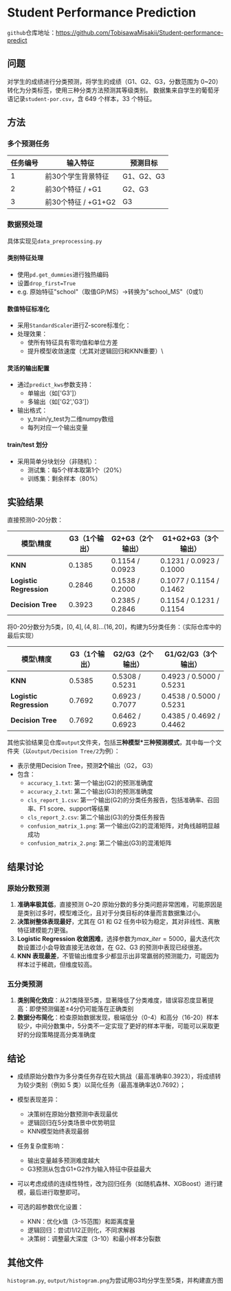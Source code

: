 # Student Performance Prediction

`github`仓库地址：https://github.com/TobisawaMisakii/Student-performance-predict

## 问题
对学生的成绩进行分类预测，将学生的成绩（G1、G2、G3，分数范围为 0~20）转化为分类标签，使用三种分类方法预测其等级类别。
数据集来自学生的葡萄牙语记录`student-por.csv`，含 649 个样本，33 个特征。

## 方法

### 多个预测任务

| 任务编号 | 输入特征            | 预测目标     |
| -------- | ------------------- |----------|
| 1        | 前30个学生背景特征  | G1、G2、G3 |
| 2        | 前30个特征 / +G1    | G2、G3    |
| 3        | 前30个特征 / +G1+G2 | G3 |

### 数据预处理

具体实现见`data_preprocessing.py`

#### 类别特征处理

- 使用`pd.get_dummies`进行独热编码
- 设置`drop_first=True`
- e.g. 原始特征"school"（取值GP/MS）→转换为"school_MS"（0或1）

#### 数值特征标准化

- 采用`StandardScaler`进行Z-score标准化：
- 处理效果：
  - 使所有特征具有零均值和单位方差
  - 提升模型收敛速度（尤其对逻辑回归和KNN重要）\

#### 灵活的输出配置

- 通过`predict_kws`参数支持：
  - 单输出（如['G3']）
  - 多输出（如['G2','G3']）
- 输出格式：
  - y_train/y_test为二维numpy数组
  - 每列对应一个输出变量

#### train/test 划分

- 采用简单分块划分（非随机）：
  - 测试集：每5个样本取第1个（20%）
  - 训练集：剩余样本（80%）

## 实验结果

直接预测0-20分数：

| 模型\精度               | G3（1个输出） | G2+G3（2个输出） | G1+G2+G3（3个输出）      |
| ----------------------- | ------------- | ---------------- | ------------------------ |
| **KNN**                 | 0.1385        | 0.1154 / 0.0923  | 0.1231 / 0.0923 / 0.1000 |
| **Logistic Regression** | 0.2846        | 0.1538 / 0.2000  | 0.1077 / 0.1154 / 0.1462 |
| **Decision Tree**       | 0.3923        | 0.2385 / 0.2846  | 0.1154 / 0.1231 / 0.1154 |

将0-20分数分为5类，$[0, 4], (4, 8] ... (16, 20]$，构建为5分类任务：（实际仓库中的最后实现）

| 模型\精度               | G3（1个输出） | G2/G3（2个输出） | G1/G2/G3（3个输出）      |
| ----------------------- | ------------- | ---------------- | ------------------------ |
| **KNN**                 | 0.5385        | 0.5308 / 0.5231  | 0.4923 / 0.5000 / 0.5231 |
| **Logistic Regression** | 0.7692        | 0.6923 / 0.7077  | 0.4538 / 0.5000 / 0.5231 |
| **Decision Tree**       | 0.7692        | 0.6462 / 0.6923  | 0.4385 / 0.4692 / 0.4462 |

其他实验结果见仓库`output`文件夹，包括**三种模型*三种预测模式**，其中每一个文件夹（以`output/Decision Tree/2`为例）：

- 表示使用Decision Tree，预测**2个**输出（G2， G3）
- 包含：
  - `accuracy_1.txt`: 第一个输出(G2)的预测准确度
  - `accuracy_2.txt`: 第二个输出(G3)的预测准确度
  - `cls_report_1.csv`: 第一个输出(G2)的分类任务报告，包括准确率、召回率、F1 score、support等结果
  - `cls_report_2.csv`: 第二个输出(G3)的分类任务报告
  - `confusion_matrix_1.png`: 第一个输出(G2)的混淆矩阵，对角线越明显越成功
  - `confusion_matrix_2.png`: 第二个输出(G3)的混淆矩阵

## 结果讨论

### 原始分数预测

1. **准确率极其低**，直接预测 0~20 原始分数的多分类问题非常困难，可能原因是是类别过多时，模型难泛化，且对于分类目标的体量而言数据集过小。
2. **决策树整体表现最好**，尤其在 G1 和 G2 任务中较为稳定，其对非线性、离散特征建模能力更强。
3. **Logistic Regression 收敛困难**，选择参数为$max\_iter = 5000$，最大迭代次数设置过小会导致直接无法收敛，在 G2、G3 的预测中表现已经很差。
4. **KNN 表现最差**，不管输出维度多少都显示出非常羸弱的预测能力，可能因为样本过于稀疏，但维度较高。

### 五分类预测

1. **类别简化效应**：从21类降至5类，显著降低了分类难度，错误容忍度显著提高：即使预测偏差±4分仍可能落在正确类别
2. **数据分布简化**：检查原始数据发现，极端低分（0-4）和高分（16-20）样本较少，中间分数集中，5分类不一定实现了更好的样本平衡，可能可以采取更好的分段策略提高分类准确度

## 结论

- 成绩原始分数作为多分类任务存在较大挑战（最高准确率0.3923），将成绩转为较少类别（例如 5 类）以简化任务（最高准确率达0.7692）；
- 模型表现差异：
  - 决策树在原始分数预测中表现最优
  - 逻辑回归在5分类场景中优势明显
  - KNN模型始终表现最弱
- 任务复杂度影响：
  - 输出变量越多预测难度越大
  - G3预测从包含G1+G2作为输入特征中获益最大
- 可以考虑成绩的连续性特性，改为回归任务（如随机森林、XGBoost）进行建模，最后进行取整即可。

- 可选的超参数优化设置：

  - KNN：优化k值（3-15范围）和距离度量
  - 逻辑回归：尝试l1/l2正则化，不同求解器
  - 决策树：调整最大深度（3-10）和最小样本分裂数

## 其他文件

`histogram.py`, `output/histogram.png`为尝试用G3均分学生至5类，并构建直方图